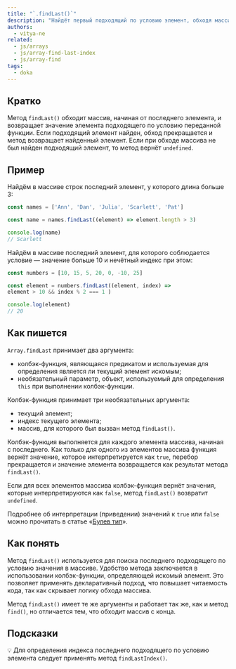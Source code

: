 ```yaml
---
title: "`.findLast()`"
description: "Найдёт первый подходящий по условию элемент, обходя массив, начиная с конца."
authors:
  - vitya-ne
related:
  - js/arrays
  - js/array-find-last-index
  - js/array-find
tags:
  - doka
---
```


## Кратко

Метод `findLast()` обходит массив, начиная от последнего элемента, и возвращает значение элемента подходящего по условию переданной функции. Если подходящий элемент найден, обход прекращается и метод возвращает найденный элемент. Если при обходе массива не был найден подходящий элемент, то метод вернёт `undefined`.

## Пример

Найдём в массиве строк последний элемент, у которого длина больше 3:

```js
const names = ['Ann', 'Dan', 'Julia', 'Scarlett', 'Pat']

const name = names.findLast((element) => element.length > 3)

console.log(name)
// Scarlett
```

Найдём в массиве последний элемент, для которого соблюдается условие — значение больше 10 и нечётный индекс при этом:

```js
const numbers = [10, 15, 5, 20, 0, -10, 25]

const element = numbers.findLast((element, index) =>
element > 10 && index % 2 === 1 )

console.log(element)
// 20
```

## Как пишется

`Array.findLast` принимает два аргумента:

- колбэк-функция, являющаяся предикатом и используемая для определения является ли текущий элемент искомым;
- необязательный параметр, объект, используемый для определения `this` при выполнении колбэк-функции.

Колбэк-функция принимает три необязательных аргумента:

- текущий элемент;
- индекс текущего элемента;
- массив, для которого был вызван метод `findLast()`.

Колбэк-функция выполняется для каждого элемента массива, начиная с последнего. Как только для одного из элементов массива функция вернёт значение, которое интерпретируется как `true`, перебор прекращается и значение элемента возвращается как результат метода `findLast()`.

Если для всех элементов массива колбэк-функция вернёт значения, которые интерпретируются как `false`, метод `findLast()` возвратит `undefined`.

Подробнее об интерпретации (приведении) значений к `true` или `false` можно прочитать в статье «[Булев тип](/js/boolean/#vyrazheniya)».

## Как понять

Метод `findLast()` используется для поиска последнего подходящего по условию значения в массиве. Удобство метода заключается в использовании колбэк-функции, определяющей искомый элемент. Это позволяет применять декларативный подход, что повышает читаемость кода, так как скрывает логику обхода массива.

Метод `findLast()` имеет те же аргументы и работает так же, как и метод `find()`, но отличается тем, что обходит массив с конца.

## Подсказки

💡 Для определения индекса последнего подходящего по условию элемента следует применять метод `findLastIndex()`.
